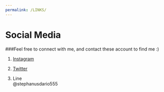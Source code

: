 ```yaml
---
permalink: /LINKS/
---
```


# Social Media
###Feel free to connect with me, and contact these account to find me :)
1. [Instagram](https://www.instagram.com/stephanus_dario/?hl=id)

2. [Twitter](https://twitter.com/stephanus_dario)

3. Line\
   @stephanusdario555
